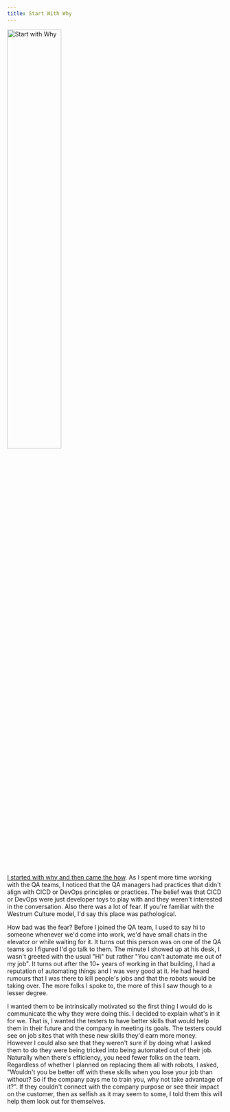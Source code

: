 ```yaml
---
title: Start With Why
---
```


<a href="https://simonsinek.com/books/start-with-why/" target="_blank">
    <img src="{{ site.baseurl }}/assets/images/startwithwhy.jpeg" alt="Start with Why" title="Start with Why" style="width:50%; display: block;" />
</a>

[I started with why and then came the how](https://itrevolution.com/articles/pattern-1-2-start-with-why-empower-the-how/).
As I spent more time working with the QA teams, I noticed that the QA managers had practices that didn't align with CICD or DevOps principles or practices. 
The belief was that CICD or DevOps were just developer toys to play with and they weren't interested in the conversation.
Also there was a lot of fear. If you're familiar with the Westrum Culture model, I'd say this place was pathological. 

How bad was the fear? Before I joined the QA team, I used to say hi to someone whenever we'd come into work, we'd have small chats in the elevator or while waiting for it. 
It turns out this person was on one of the QA teams so I figured I'd go talk to them. 
The minute I showed up at his desk, I wasn't greeted with the usual "Hi" but rather "You can't automate me out of my job". 
It turns out after the 10+ years of working in that building, I had a reputation of automating things and I was very good at it. 
He had heard rumours that I was there to kill people's jobs and that the robots would be taking over. 
The more folks I spoke to, the more of this I saw though to a lesser degree.

I wanted them to be intrinsically motivated so the first thing I would do is communicate the why they were doing this.
I decided to explain what's in it for we. 
That is, I wanted the testers to have better skills that would help them in their future and the company in meeting its goals.
The testers could see on job sites that with these new skills they'd earn more money. 
However I could also see that they weren't sure if by doing what I asked them to do they were being tricked into being automated out of their job.
Naturally when there's efficiency, you need fewer folks on the team.
Regardless of whether I planned on replacing them all with robots, I asked, "Wouldn't you be better off with these skills when you lose your job than without? 
So if the company pays me to train you, why not take advantage of it?". 
If they couldn't connect with the company purpose or see their impact on the customer, then as selfish as it may seem to some, I told them this will help them look out for themselves.